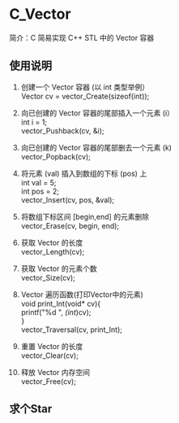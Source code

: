 # C_Vector

简介：C 简易实现 C++ STL 中的 Vector 容器

## 使用说明  
1. 创建一个 Vector 容器 (以 int 类型举例）   
Vector cv = vector_Create(sizeof(int));  
  
2. 向已创建的 Vector 容器的尾部插入一个元素 (i）  
int i = 1;  
vector_Pushback(cv, &i);   
  
3. 向已创建的 Vector 容器的尾部删去一个元素 (k)  
vector_Popback(cv);
  
4. 将元素 (val) 插入到数组的下标 (pos) 上  
int val = 5;  
int pos = 2;  
vector_Insert(cv, pos, &val);  
  
5. 将数组下标区间 [begin,end] 的元素删除  
vector_Erase(cv, begin, end);  
  
6. 获取 Vector 的长度  
vector_Length(cv);  
  
7. 获取 Vector 的元素个数  
vector_Size(cv);  
  
8. Vector 遍历函数(打印Vector中的元素)  
void print_Int(void* cv){  
	printf("%d ", *(int*)cv);  
}  
vector_Traversal(cv, print_Int);  
  
9. 重置 Vector 的长度  
vector_Clear(cv);  
  
10. 释放 Vector 内存空间  
vector_Free(cv);  
## 求个Star 
  
